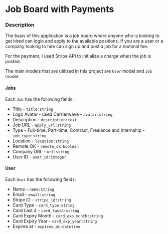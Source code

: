# Job Board with Payments

### Description
The basis of this application is a job board where anyone who is looking to get hired can login and apply to the available positions. If you are a user or a company looking to hire can sign up and post a job for a nominal fee.

For the payment, I used Stripe API to initialize a charge when the job is posted.

The main models that are utilized in this project are `User` model and `Job` model.

#### Jobs

Each `Job` has the following fields:
* Title - `title:string`
* Logo Avatar - used Carrierwave - `avatar:string`
* Description - `description:text`
* Job URL - `apply_url:string`
* Type - Full-time, Part-time, Contract, Freelance and Internship - `job_type:string`
* Location - `location:string`
* Remote OK - `remote_ok:boolean`
* Company URL - `url:string`
* User ID - `user_id:integer`

#### User

Each `User` has the following fields:

* Name - `name:string`
* Email - `email:string`
* Stripe ID - `stripe_id:string`
* Card Type - `card_type:string`
* Card Last 4 - `card_last4:string`
* Card Expiry Month - `card_exp_month:string`
* Card Expiry Year - `card_exp_year:string`
* Expires at - `expires_at:datetime`
